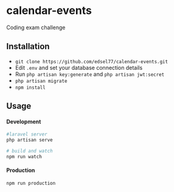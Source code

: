 # calendar-events
Coding exam challenge

## Installation

- `git clone https://github.com/edsel77/calendar-events.git`
- Edit `.env` and set your database connection details
- Run `php artisan key:generate` and `php artisan jwt:secret`
- `php artisan migrate`
- `npm install`

## Usage

#### Development

```bash
#laravel server
php artisan serve

# build and watch
npm run watch
```

#### Production

```bash
npm run production
```
